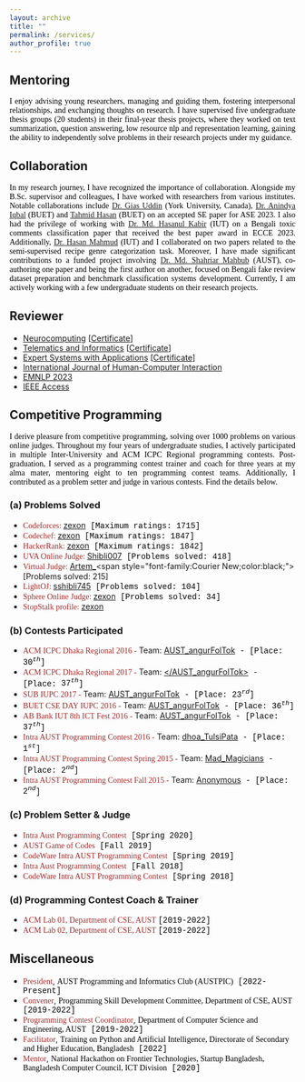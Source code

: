 ```yaml
---
layout: archive
title: ""
permalink: /services/
author_profile: true
---
```


## Mentoring

<p style="text-align:justify;color:black; font-family:Georgia">
I enjoy advising young researchers, managing and guiding them, fostering interpersonal relationships, and 
exchanging thoughts on research. I have supervised five undergraduate thesis groups (20 students) in their 
final-year thesis projects, where they worked on text summarization, question answering, low resource nlp 
and representation learning, gaining the ability to independently solve problems in their research projects 
under my guidance.
</p>

## Collaboration

<p style="text-align:justify;color:black; font-family:Georgia">
In my research journey, I have recognized the importance of collaboration. Alongside my B.Sc. supervisor and 
colleagues, I have worked with researchers from various institutes. Notable collaborations include 
<a href="https://giasuddin.ca/">Dr. Gias Uddin</a> (York University, Canada), 
<a href="https://cse.buet.ac.bd/faculty_list/detail/anindyaiqbal">Dr. Anindya Iqbal</a> (BUET) and <a href="https://tahmid04.github.io/">Tahmid Hasan</a> (BUET) on an accepted SE paper for ASE 2023. I also 
had the privilege of working with <a href="https://cse.iutoic-dhaka.edu/profile/hasanul">Dr. Md. Hasanul Kabir</a> (IUT) on a Bengali toxic 
comments classification paper that received the best paper award in ECCE 2023. Additionally, 
<a href="https://cse.iutoic-dhaka.edu/profile/hasan/education">Dr. Hasan Mahmud</a> (IUT) and I collaborated on two papers related to the 
semi-supervised recipe genre categorization task. Moreover, I have made significant contributions to a funded project involving 
<a href="https://www.aust.edu/cse/faculty_member/dr_md_shahriar_mahbub">Dr. Md. Shahriar Mahbub</a> (AUST), co-authoring one paper and being the first 
author on another, focused on Bengali fake review dataset preparation and benchmark classification systems development. Currently, I am actively working with 
a few undergraduate students on their research projects. 
</p>

## Reviewer

+ [Neurocomputing](https://www.sciencedirect.com/journal/neurocomputing) [[Certificate](https://shahariar-shibli.github.io/files/Reviewer/Certificate_NEUCOM_Recognised.pdf)]
+ [Telematics and Informatics](https://www.sciencedirect.com/journal/telematics-and-informatics) [[Certificate](https://shahariar-shibli.github.io/files/Reviewer/Certificate_TELE_Recognised.pdf)]
+ [Expert Systems with Applications](https://www.sciencedirect.com/journal/expert-systems-with-applications) [[Certificate](https://shahariar-shibli.github.io/files/Reviewer/Certificate_ESWA_Recognised.pdf)]
+ [International Journal of Human-Computer Interaction](https://www.tandfonline.com/loi/hihc20)
+ [EMNLP 2023](https://2023.emnlp.org/)
+ [IEEE Access](https://ieeeaccess.ieee.org/)


## Competitive Programming

<p style="text-align:justify;color:black; font-family:Georgia">
I derive pleasure from competitive programming, solving over 1000 problems on various online judges. 
Throughout my four years of undergraduate studies, I actively participated in multiple Inter-University 
and ACM ICPC Regional programming contests. Post-graduation, I served as a programming contest trainer 
and coach for three years at my alma mater, mentoring eight to ten programming contest teams. Additionally, 
I contributed as a problem setter and judge in various contests. Find the details below.
</p>

### (a) Problems Solved

+ <span style="color:brown;font-family:Georgia;">Codeforces: </span> [zexon](https://codeforces.com/profile/zexon)<span style="font-family:Courier New;color:black;">  [Maximum ratings: $1715$]</span>
+ <span style="color:brown;font-family:Georgia;">Codechef: </span> [zexon](https://www.codechef.com/users/zexon)<span style="font-family:Courier New;color:black;">  [Maximum ratings: $1847$]</span>
+ <span style="color:brown;font-family:Georgia;">HackerRank: </span> [zexon](https://www.hackerrank.com/zexon?hr_r=1)<span style="font-family:Courier New;color:black;">  [Maximum ratings: $1842$]</span>
+ <span style="color:brown;font-family:Georgia;">UVA Online Judge: </span> [Shibli007](https://uhunt.onlinejudge.org/id/659594)<span style="font-family:Courier New;color:black;">  [Problems solved: $418$]</span>
+ <span style="color:brown;font-family:Georgia;">Virtual Judge: </span> [Artem_](https://vjudge.net/user/Artem_)<span style="font-family:Courier New;color:black;">  [Problems solved: $215$]</span>
+ <span style="color:brown;font-family:Georgia;">LightOJ: </span> [sshibli745](https://lightoj.com/user/sshibli745)<span style="font-family:Courier New;color:black;">  [Problems solved: $104$]</span>  
+ <span style="color:brown;font-family:Georgia;">Sphere Online Judge: </span> [zexon](https://www.spoj.com/users/zexon/)<span style="font-family:Courier New;color:black;">  [Problems solved: $34$]</span>
+ <span style="color:brown;font-family:Georgia;">StopStalk profile: </span> [zexon](https://www.stopstalk.com/user/profile/zexon)


### (b) Contests Participated

+ <span style="color:brown;font-family:Georgia;">ACM ICPC Dhaka Regional 2016 -</span> Team: [AUST_angurFolTok](https://algo.codemarshal.org/contests/ICPCDH2016/standings)<span style="font-family:Courier New;color:black;"> - [Place: $30^{th}$]</span>
+ <span style="color:brown;font-family:Georgia;">ACM ICPC Dhaka Regional 2017 -</span> Team: [</AUST_angurFolTok>](https://algo.codemarshal.org/contests/icpc-dhaka-17/standings)<span style="font-family:Courier New;color:black;"> - [Place: $37^{th}$]</span>
+ <span style="color:brown;font-family:Georgia;">SUB IUPC 2017 -</span> Team: [AUST_angurFolTok](https://toph.co/c/sub-inter-2017/standings)<span style="font-family:Courier New;color:black;"> - [Place: $23^{rd}$]</span>
+ <span style="color:brown;font-family:Georgia;">BUET CSE DAY IUPC 2016 -</span> Team: [AUST_angurFolTok](https://algo.codemarshal.org/contests/buet-iupc-2016/standings)<span style="font-family:Courier New;color:black;"> - [Place: $36^{th}$]</span>
+ <span style="color:brown;font-family:Georgia;">AB Bank IUT 8th ICT Fest 2016 -</span> Team: [AUST_angurFolTok](https://toph.co/c/iut-ict-fest-8/standings)<span style="font-family:Courier New;color:black;"> - [Place: $37^{th}$]</span>
+ <span style="color:brown;font-family:Georgia;">Intra AUST Programming Contest 2016 -</span> Team: [dhoa_TulsiPata](https://toph.co/c/aust-intra-fall-2016/standings)<span style="font-family:Courier New;color:black;"> - [Place: $1^{st}$]</span>
+ <span style="color:brown;font-family:Georgia;">Intra AUST Programming Contest Spring 2015 -</span> Team: [Mad_Magicians]()<span style="font-family:Courier New;color:black;"> - [Place: $2^{nd}$]</span>
+ <span style="color:brown;font-family:Georgia;">Intra AUST Programming Contest Fall 2015 -</span> Team: [Anonymous]()<span style="font-family:Courier New;color:black;"> - [Place: $2^{nd}$]</span>

### (c) Problem Setter & Judge 

+ <span style="color:brown;font-family:Georgia;">Intra Aust Programming Contest</span><span style="font-family:Courier New;color:black;"> [Spring 2020]</span>
+ <span style="color:brown;font-family:Georgia;">AUST Game of Codes</span><span style="font-family:Courier New;color:black;"> [Fall 2019]</span>
+ <span style="color:brown;font-family:Georgia;">CodeWare Intra AUST Programming Contest</span><span style="font-family:Courier New;color:black;"> [Spring 2019]</span>
+ <span style="color:brown;font-family:Georgia;">Intra Aust Programming Contest</span><span style="font-family:Courier New;color:black;"> [Fall 2018]</span>
+ <span style="color:brown;font-family:Georgia;">CodeWare Intra AUST Programming Contest</span><span style="font-family:Courier New;color:black;"> [Spring 2018]</span>

### (d) Programming Contest Coach & Trainer

+ <span style="color:brown;font-family:Georgia;">ACM Lab 01, Department of CSE, AUST  </span><span style="font-family:Courier New;color:black;">[2019-2022]</span>
+ <span style="color:brown;font-family:Georgia;">ACM Lab 02, Department of CSE, AUST  </span><span style="font-family:Courier New;color:black;">[2019-2022]</span>

## Miscellaneous

+ <span style="color:brown;font-family:Georgia;">President</span>, <span style="color:black;font-family:Georgia;">AUST Programming and Informatics Club (AUSTPIC)</span><span style="font-family:Courier New;color:black;">  [2022-Present]</span>
+ <span style="color:brown;font-family:Georgia;">Convener</span>, <span style="color:black;font-family:Georgia;">Programming Skill Development Committee, Department of CSE, AUST</span><span style="font-family:Courier New;color:black;">  [2019-2022]</span>
+ <span style="color:brown;font-family:Georgia;">Programming Contest Coordinator</span>, <span style="color:black;font-family:Georgia;">Department of Computer Science and Engineering, AUST</span><span style="font-family:Courier New;color:black;">  [2019-2022]</span>
+ <span style="color:brown;font-family:Georgia;">Facilitator</span>, <span style="color:black;font-family:Georgia;">Training on Python and Artificial Intelligence, Directorate of Secondary and Higher Education, Bangladesh</span><span style="font-family:Courier New;color:black;">  [2022]</span>
+ <span style="color:brown;font-family:Georgia;">Mentor</span>, <span style="color:black;font-family:Georgia;">National Hackathon on Frontier Technologies, Startup Bangladesh, Bangladesh Computer Council, ICT Division</span><span style="font-family:Courier New;color:black;">  [2020]</span>
